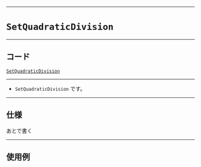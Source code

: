 _____

# `SetQuadraticDivision`

_____

## コード

[`SetQuadraticDivision`](https://github.com/titanium-22/Library_py/blob/main/DataStructures/Set/SetQuadraticDivision.py)
<!-- code=https://github.com/titanium-22/Library_py/blob/main/DataStructures\Set\SetQuadraticDivision.py -->

_____

- `SetQuadraticDivision` です。

_____

## 仕様

あとで書く

_____

## 使用例

```python
```

